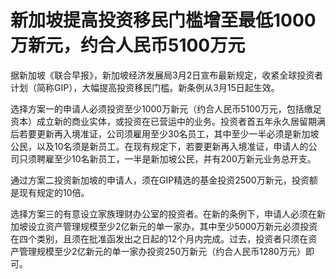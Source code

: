 # 新加坡提高投资移民门槛增至最低1000万新元，约合人民币5100万元

据新加坡《联合早报》，新加坡经济发展局3月2日宣布最新规定，收紧全球投资者计划（简称GIP），大幅提高投资移民门槛。新条例从3月15日起生效。

选择方案一的申请人必须投资至少1000万新元（约合人民币5100万元，包括缴足资本）成立新的商业实体，或投资在已营运中的业务。投资者首五年永久居留期满后若要更新再入境准证，公司须雇用至少30名员工，其中至少一半必须是新加坡公民，以及10名须是新员工。在现有规定下，若要更新再入境准证，申请人的公司只须聘雇至少10名新员工，一半是新加坡公民，并有200万新元业务总开支。

通过方案二投资新加坡的申请人，须在GIP精选的基金投资2500万新元，投资额是现有规定的10倍。

选择方案三的有意设立家族理财办公室的投资者。在新的条例下，申请人必须在新加坡设立资产管理规模至少2亿新元的单一家办，其中至少5000万新元必须投资在四个类别，且须在批准函发出之日起的12个月内完成。过去，投资者只须在资产管理规模至少2亿新元的单一家办投资250万新元（约合人民币1280万元）即可。

